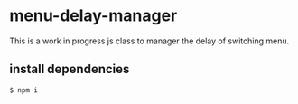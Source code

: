 # menu-delay-manager
This is a work in progress js class to manager the delay of switching menu.

## install dependencies
```
$ npm i
```

